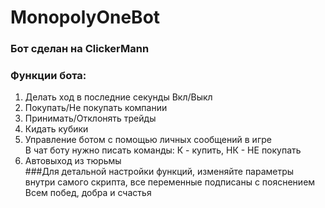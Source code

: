 # MonopolyOneBot  
### Бот сделан на ClickerMann  
### Функции бота:  
1. Делать ход в последние секунды Вкл/Выкл  
2. Покупать/Не покупать компании  
3. Принимать/Отклонять трейды  
4. Кидать кубики  
5. Управление ботом с помощью личных сообщений в игре  
В чат боту нужно писать команды: К - купить, НК - НЕ покупать  
6. Автовыход из тюрьмы  
###Для детальной настройки функций, изменяйте параметры внутри самого скрипта, все переменные подписаны с пояснением  
Всем побед, добра и счастья  
